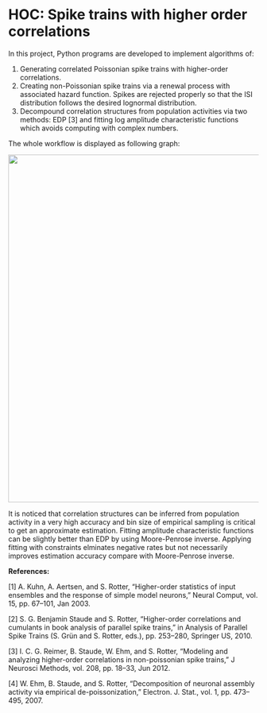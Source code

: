 # HOC: Spike trains with higher order correlations                                                                         

In this project, Python programs are developed to implement algorithms of: 
1. Generating correlated Poissonian spike trains with higher-order correlations. 
2. Creating non-Poissonian spike trains via a renewal process with associated hazard function. Spikes are rejected properly so that the ISI distribution follows the desired lognormal distribution. 
3. Decompound correlation structures from population activities via two methods: EDP [3] and fitting log amplitude characteristic functions which avoids computing with complex numbers.


The whole workflow is displayed as following graph:

<img src="https://user-images.githubusercontent.com/56949661/210152278-47327730-d228-43f1-92ed-0240d9b18e35.PNG" width="700">


It is noticed that correlation structures can be inferred from population activity in a very high accuracy and bin size of empirical sampling is critical to get an approximate estimation. Fitting amplitude characteristic functions can be slightly better than EDP by using Moore-Penrose inverse. Applying fitting with constraints elminates negative rates but not necessarily improves estimation accuracy compare with Moore-Penrose inverse.


**References:**

[1] A. Kuhn, A. Aertsen, and S. Rotter, “Higher-order statistics of input ensembles
and the response of simple model neurons,” Neural Comput, vol. 15, pp. 67–101,
Jan 2003.

[2] S. G. Benjamin Staude and S. Rotter, “Higher-order correlations and cumulants
in book analysis of parallel spike trains,” in Analysis of Parallel Spike Trains
(S. Grün and S. Rotter, eds.), pp. 253–280, Springer US, 2010.

[3] I. C. G. Reimer, B. Staude, W. Ehm, and S. Rotter, “Modeling and analyzing
higher-order correlations in non-poissonian spike trains,” J Neurosci Methods,
vol. 208, pp. 18–33, Jun 2012.

[4] W. Ehm, B. Staude, and S. Rotter, “Decomposition of neuronal assembly activity
via empirical de-poissonization,” Electron. J. Stat., vol. 1, pp. 473–495, 2007.
